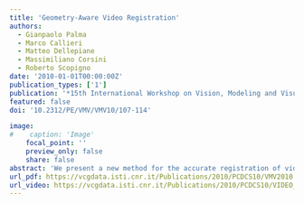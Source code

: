 ```yaml
---
title: 'Geometry-Aware Video Registration'
authors:
  - Gianpaolo Palma
  - Marco Callieri
  - Matteo Dellepiane
  - Massimiliano Corsini
  - Roberto Scopigno
date: '2010-01-01T00:00:00Z'
publication_types: ['1']
publication: '*15th International Workshop on Vision, Modeling and Visualization*'
featured: false
doi: '10.2312/PE/VMV/VMV10/107-114'

image:
#    caption: 'Image'
    focal_point: ''
    preview_only: false
    share: false
abstract: 'We present a new method for the accurate registration of video sequences of a real object over its dense triangular mesh. The goal is to obtain an accurate video-to-geometry registration to allow the bidirectional data transfer between the 3D model and the video using the perspective projection defined by the camera model. Our solution uses two different approaches: feature-based registration by KLT video tracking, and statistic-based registration by maximizing the Mutual Information (MI) between the gradient of the frame and the gradient of the rendering of the 3D model with some illumination related properties, such as surface normals and ambient occlusion. While the first approach allows a fast registration of short sequences with simple camera movements, the MI is used to correct the drift problem that KLT tracker produces over long sequences, due to the incremental tracking and the camera motion. We demonstrate, using synthetic sequences, that the alignment error obtained with our method is smaller than the one introduced by KLT, and we show the results of some interesting and challenging real sequences of objects of different sizes, acquired under different conditions'
url_pdf: https://vcgdata.isti.cnr.it/Publications/2010/PCDCS10/VMV2010.pdf
url_video: https://vcgdata.isti.cnr.it/Publications/2010/PCDCS10/VIDEO_TRACK.mov
---
```

